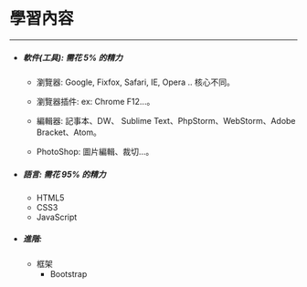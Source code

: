 # 學習內容

---
 
* ##### 軟件\(工具\): 需花 5% 的精力
  - 瀏覽器: Google, Fixfox, Safari, IE, Opera .. 核心不同。
   
  - 瀏覽器插件: ex: Chrome F12...。

  - 編輯器: 記事本、DW、 Sublime Text、PhpStorm、WebStorm、Adobe Bracket、Atom。

  - PhotoShop: 圖片編輯、裁切...。


* ##### 語言: 需花 95% 的精力
  -	HTML5
  -	CSS3
  -	JavaScript


* ##### 進階:
  *	框架
    -	Bootstrap



